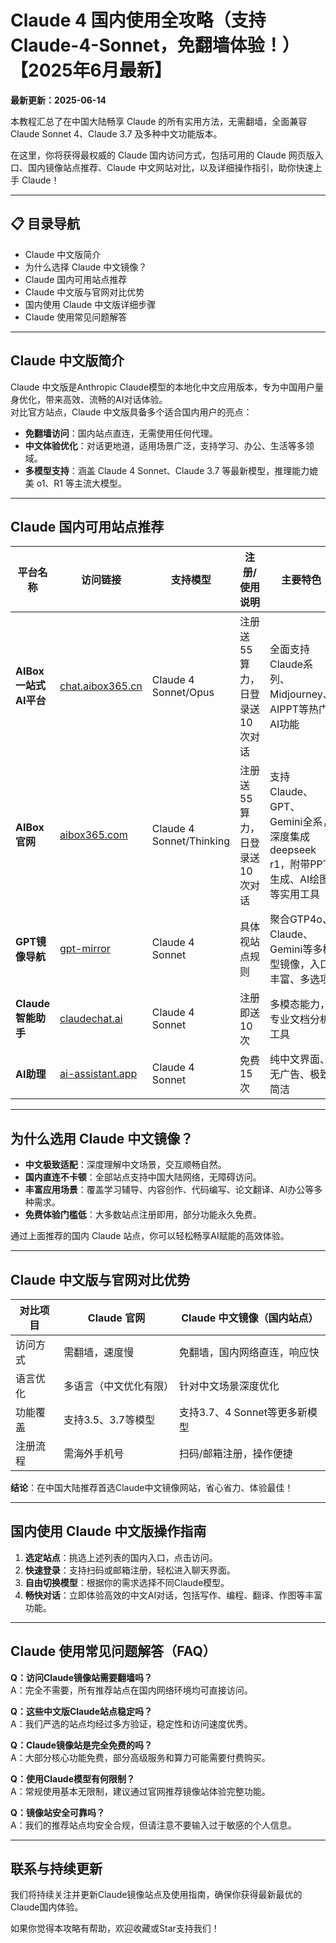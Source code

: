 # Claude 4 国内使用全攻略（支持Claude-4-Sonnet，免翻墙体验！）【2025年6月最新】

**最新更新：2025-06-14**

本教程汇总了在中国大陆畅享 Claude 的所有实用方法，无需翻墙，全面兼容 Claude Sonnet 4、Claude 3.7 及多种中文功能版本。

在这里，你将获得最权威的 Claude 国内访问方式，包括可用的 Claude 网页版入口、国内镜像站点推荐、Claude 中文网站对比，以及详细操作指引，助你快速上手 Claude！

---

## 📋 目录导航

- Claude 中文版简介
- 为什么选择 Claude 中文镜像？
- Claude 国内可用站点推荐
- Claude 中文版与官网对比优势
- 国内使用 Claude 中文版详细步骤
- Claude 使用常见问题解答

---

## Claude 中文版简介

Claude 中文版是Anthropic Claude模型的本地化中文应用版本，专为中国用户量身优化，带来高效、流畅的AI对话体验。  
对比官方站点，Claude 中文版具备多个适合国内用户的亮点：

- **免翻墙访问**：国内站点直连，无需使用任何代理。
- **中文体验优化**：对话更地道，适用场景广泛，支持学习、办公、生活等多领域。
- **多模型支持**：涵盖 Claude 4 Sonnet、Claude 3.7 等最新模型，推理能力媲美 o1、R1 等主流大模型。

---

## Claude 国内可用站点推荐

| 平台名称               | 访问链接                                                               | 支持模型                  | 注册/使用说明                         | 主要特色                                                                                 |
| ---------------------- | ---------------------------------------------------------------------- | ------------------------- | -------------------------------------- | ---------------------------------------------------------------------------------------- |
| **AIBox 一站式AI平台** | [chat.aibox365.cn](https://chat.aibox365.cn/)                         | Claude 4 Sonnet/Opus      | 注册送55算力，日登录送10次对话         | 全面支持Claude系列、Midjourney、AIPPT等热门AI功能                                        |
| **AIBox官网**          | [aibox365.com](https://aibox365.com/)                                 | Claude 4 Sonnet/Thinking  | 注册送55算力，日登录送10次对话         | 支持Claude、GPT、Gemini全系，深度集成deepseek r1，附带PPT生成、AI绘图等实用工具            |
| **GPT镜像导航**        | [gpt-mirror](https://chinese-chatgpt-mirrors.github.io/gpt-mirror/)   | Claude 4 Sonnet           | 具体视站点规则                         | 聚合GTP4o、Claude、Gemini等多模型镜像，入口丰富、多选项                                   |
| **Claude智能助手**     | [claudechat.ai](https://claudechat.ai/)                               | Claude 4 Sonnet           | 注册即送10次                          | 多模态能力，专业文档分析工具                                                              |
| **AI助理**             | [ai-assistant.app](https://ai-assistant.app/)                         | Claude 4 Sonnet           | 免费15次                              | 纯中文界面、无广告、极致简洁                                                             |

---

## 为什么选用 Claude 中文镜像？

- **中文极致适配**：深度理解中文场景，交互顺畅自然。
- **国内直连不卡顿**：全部站点支持中国大陆网络，无障碍访问。
- **丰富应用场景**：覆盖学习辅导、内容创作、代码编写、论文翻译、AI办公等多种需求。
- **免费体验门槛低**：大多数站点注册即用，部分功能永久免费。

通过上面推荐的国内 Claude 站点，你可以轻松畅享AI赋能的高效体验。

---

## Claude 中文版与官网对比优势

| 对比项目   | Claude 官网           | Claude 中文镜像（国内站点）       |
| ---------- | -------------------- | --------------------------------- |
| 访问方式   | 需翻墙，速度慢        | 免翻墙，国内网络直连，响应快      |
| 语言优化   | 多语言（中文优化有限） | 针对中文场景深度优化              |
| 功能覆盖   | 支持3.5、3.7等模型    | 支持3.7、4 Sonnet等更多新模型     |
| 注册流程   | 需海外手机号          | 扫码/邮箱注册，操作便捷           |

**结论**：在中国大陆推荐首选Claude中文镜像网站，省心省力、体验最佳！

---

## 国内使用 Claude 中文版操作指南

1. **选定站点**：挑选上述列表的国内入口，点击访问。
2. **快速登录**：支持扫码或邮箱注册，轻松进入聊天界面。
3. **自由切换模型**：根据你的需求选择不同Claude模型。
4. **畅快对话**：立即体验高效的中文AI对话，包括写作、编程、翻译、作图等丰富功能。

---

## Claude 使用常见问题解答（FAQ）

**Q：访问Claude镜像站需要翻墙吗？**  
A：完全不需要，所有推荐站点在国内网络环境均可直接访问。

**Q：这些中文版Claude站点稳定吗？**  
A：我们严选的站点均经过多方验证，稳定性和访问速度优秀。

**Q：Claude镜像站是完全免费的吗？**  
A：大部分核心功能免费，部分高级服务和算力可能需要付费购买。

**Q：使用Claude模型有何限制？**  
A：常规使用基本无限制，建议通过官网推荐镜像站体验完整功能。

**Q：镜像站安全可靠吗？**  
A：我们的推荐站点均安全合规，但请注意不要输入过于敏感的个人信息。

---

## 联系与持续更新

我们将持续关注并更新Claude镜像站点及使用指南，确保你获得最新最优的Claude国内体验。

如果你觉得本攻略有帮助，欢迎收藏或Star支持我们！
